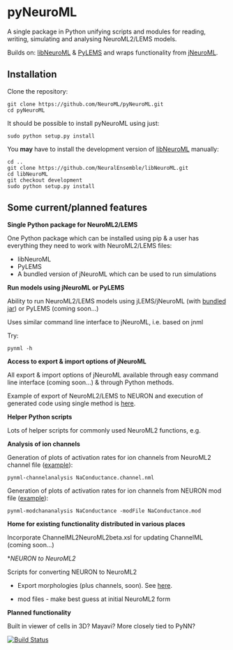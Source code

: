 pyNeuroML
=========

A single package in Python unifying scripts and modules for reading, writing, simulating and analysing NeuroML2/LEMS models.

Builds on: [libNeuroML](https://github.com/NeuralEnsemble/libNeuroML) & [PyLEMS](https://github.com/LEMS/pylems) and wraps functionality from [jNeuroML](https://github.com/NeuroML/jNeuroML).

Installation
------------

Clone the repository:

    git clone https://github.com/NeuroML/pyNeuroML.git
    cd pyNeuroML
    
It should be possible to install pyNeuroML using just:

    sudo python setup.py install
    
You **may** have to install the development version of [libNeuroML](https://github.com/NeuralEnsemble/libNeuroML) manually:

    cd ..
    git clone https://github.com/NeuralEnsemble/libNeuroML.git
    cd libNeuroML
    git checkout development
    sudo python setup.py install
    

Some current/planned features
-----------------------------

**Single Python package for NeuroML2/LEMS**

One Python package which can be installed using pip & a user has everything they need to work with NeuroML2/LEMS files:

- libNeuroML
- PyLEMS
- A bundled version of jNeuroML which can be used to run simulations

**Run models using jNeuroML or PyLEMS**

Ability to run NeuroML2/LEMS models using jLEMS/jNeuroML (with [bundled jar](https://github.com/NeuroML/pyNeuroML/tree/master/pyneuroml/lib)) or PyLEMS (coming soon...)

Uses similar command line interface to jNeuroML, i.e. based on jnml

Try:

    pynml -h

**Access to export & import options of jNeuroML**

All export & import options of jNeuroML available through easy command line interface (coming soon...) & through Python methods.

Example of export of NeuroML2/LEMS to NEURON and execution of generated code using single method is [here](https://github.com/NeuroML/pyNeuroML/blob/master/examples/run_jneuroml_plot_matplotlib.py#L21).

**Helper Python scripts**

Lots of helper scripts for commonly used NeuroML2 functions, e.g.

**Analysis of ion channels**

Generation of plots of activation rates for ion channels from NeuroML2 channel file ([example](https://github.com/NeuroML/pyNeuroML/blob/master/examples/analyseNaNml2.sh)):

    pynml-channelanalysis NaConductance.channel.nml
    
Generation of plots of activation rates for ion channels from NEURON mod file ([example](https://github.com/NeuroML/pyNeuroML/blob/master/examples/analyseNaMod.sh)):

    pynml-modchananalysis NaConductance -modFile NaConductance.mod

**Home for existing functionality distributed in various places**

Incorporate ChannelML2NeuroML2beta.xsl for updating ChannelML (coming soon...)

**NEURON to NeuroML2*

Scripts for converting NEURON to NeuroML2
	
- Export morphologies (plus channels, soon). See [here](https://github.com/NeuroML/pyNeuroML/blob/master/examples/export_neuroml2.py).

- mod files - make best guess at initial NeuroML2 form
	
**Planned functionality**

Built in viewer of cells in 3D? Mayavi?
More closely tied to PyNN?


[![Build Status](https://travis-ci.org/NeuroML/pyNeuroML.svg?branch=master)](https://travis-ci.org/NeuroML/pyNeuroML)
